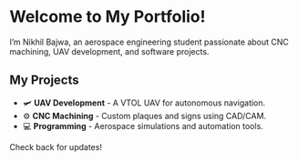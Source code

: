 # Welcome to My Portfolio!
I’m Nikhil Bajwa, an aerospace engineering student passionate about CNC machining, UAV development, and software projects.

## My Projects
- 🛩 **UAV Development** - A VTOL UAV for autonomous navigation.
- ⚙ **CNC Machining** - Custom plaques and signs using CAD/CAM.
- 💻 **Programming** - Aerospace simulations and automation tools.

Check back for updates!

